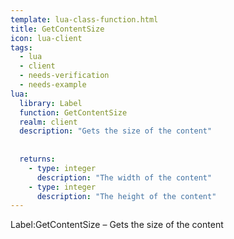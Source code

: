 ```yaml
---
template: lua-class-function.html
title: GetContentSize
icon: lua-client
tags:
  - lua
  - client
  - needs-verification
  - needs-example
lua:
  library: Label
  function: GetContentSize
  realm: client
  description: "Gets the size of the content"
  
  
  returns:
    - type: integer
      description: "The width of the content"
    - type: integer
      description: "The height of the content"
---
```


<div class="lua__search__keywords">
Label:GetContentSize &#x2013; Gets the size of the content
</div>
